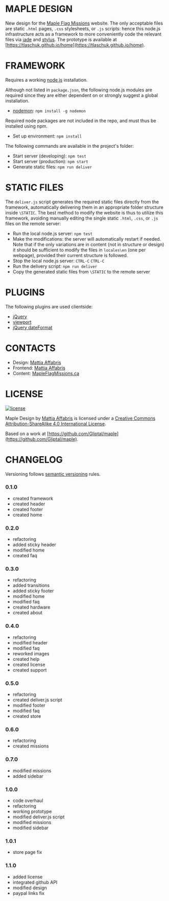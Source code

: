 MAPLE DESIGN
======

New design for the [Maple Flag Missions](http://www3.sympatico.ca/tlaschuk/mapleflagmissions/) website. The only acceptable files are static `.html` pages, `.css` stylesheets, or `.js` scripts: hence this node.js infrastructure acts as a framework to more conveniently code the relevant files via [jade](http://jade-lang.com/) and [stylus](http://learnboost.github.io/stylus/). The prototype is available at [https://tlaschuk.github.io/home](https://tlaschuk.github.io/home).

FRAMEWORK
======

Requires a working [node.js](https://nodejs.org/en/) installation.

Although not listed in `package.json`, the following node.js modules are required since they are either dependent on or strongly suggest a global installation.

- [nodemon](http://nodemon.io/): `npm install -g nodemon`

Required node packages are not included in the repo, and must thus be installed using npm.

- Set up environment: `npm install`

The following commands are available in the project's folder:

- Start server (developing): `npm test`
- Start server (production): `npm start`
- Generate static files: `npm run deliver`

STATIC FILES
======

The `deliver.js` script generates the required static files directly from the framework, automatically delivering them in an appropriate folder structure inside `\STATIC`. The best method to modify the website is thus to utilize this framework, avoiding manually editing the single static `.html`, `.css`, or `.js` files on the remote server:

- Run the local node.js server: `npm test`
- Make the modifications: the server will automatically restart if needed. Note that if the only variations are in content (not in structure or design) it should be sufficient to modify the files in `locales\en` (one per webpage), provided their current structure is followed.
- Stop the local node.js server: `CTRL-C` `CTRL-C`
- Run the delivery script: `npm run deliver`
- Copy the generated static files from `\STATIC` to the remote server

PLUGINS
======

The following plugins are used clientside:

- [jQuery](https://jquery.com/)
- [viewport](http://www.appelsiini.net/projects/viewport)
- [jQuery dateFormat](https://github.com/phstc/jquery-dateFormat)

CONTACTS
======

- Design: [Mattia Affabris](https://github.com/Gliptal)
- Frontend: [Mattia Affabris](https://github.com/Gliptal)
- Content: [MapleFlagMissions.ca](mailto:mapleflagmissions@gmail.com)

LICENSE
======

[![license](https://i.creativecommons.org/l/by-sa/4.0/80x15.png)](http://creativecommons.org/licenses/by-sa/4.0/)

Maple Design by [Mattia Affabris](mailto:affa@outlook.it) is licensed under a [Creative Commons Attribution-ShareAlike 4.0 International License](http://creativecommons.org/licenses/by-sa/4.0/).

Based on a work at [https://github.com/Gliptal/maple](https://github.com/Gliptal/maple).

CHANGELOG
======

Versioning follows [semantic versioning](http://semver.org/) rules.

### 0.1.0

- created framework
- created header
- created footer
- created home

### 0.2.0

- refactoring
- added sticky header
- modified home
- created faq

### 0.3.0

- refactoring
- added transitions
- added sticky footer
- modified home
- modified faq
- created hardware
- created about

### 0.4.0

- refactoring
- modified header
- modified faq
- reworked images
- created help
- created license
- created support

### 0.5.0

- refactoring
- created deliver.js script
- modified footer
- modified faq
- created store

### 0.6.0

- refactoring
- created missions

### 0.7.0

- modified missions
- added sidebar

### 1.0.0

- code overhaul
- refactoring
- working prototype
- modified deliver.js script
- modified missions
- modified sidebar

### 1.0.1

- store page fix

### 1.1.0

- added license
- integrated github API
- modified design
- paypal links fix